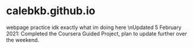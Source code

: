 # calebkb.github.io
webpage practice
idk exactly what im doing here
\nUpdated 5 February 2021: Completed the Coursera Guided Project, plan to update further over the weekend.
